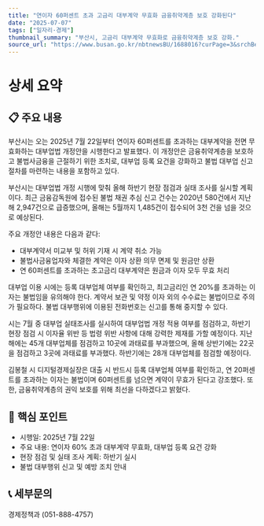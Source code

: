 ```yaml
---
title: "연이자 60퍼센트 초과 고금리 대부계약 무효화 금융취약계층 보호 강화된다"
date: "2025-07-07"
tags: ["일자리·경제"]
thumbnail_summary: "부산시, 고금리 대부계약 무효화로 금융취약계층 보호 강화."
source_url: "https://www.busan.go.kr/nbtnewsBU/1688016?curPage=3&srchBeginDt=&srchEndDt=&srchKey=&srchText="
---
```


# 상세 요약

## 📋 주요 내용
부산시는 오는 2025년 7월 22일부터 연이자 60퍼센트를 초과하는 대부계약을 전면 무효화하는 대부업법 개정안을 시행한다고 발표했다. 이 개정안은 금융취약계층을 보호하고 불법사금융을 근절하기 위한 조치로, 대부업 등록 요건을 강화하고 불법 대부업 신고 절차를 마련하는 내용을 포함하고 있다. 

부산시는 대부업법 개정 시행에 맞춰 올해 하반기 현장 점검과 실태 조사를 실시할 계획이다. 최근 금융감독원에 접수된 불법 채권 추심 신고 건수는 2020년 580건에서 지난해 2,947건으로 급증했으며, 올해는 5월까지 1,485건이 접수되어 3천 건을 넘을 것으로 예상된다.

주요 개정안 내용은 다음과 같다:
- 대부계약서 미교부 및 허위 기재 시 계약 취소 가능
- 불법사금융업자와 체결한 계약은 이자 상환 의무 면제 및 원금만 상환
- 연 60퍼센트를 초과하는 초고금리 대부계약은 원금과 이자 모두 무효 처리

대부업 이용 시에는 등록 대부업체 여부를 확인하고, 최고금리인 연 20%를 초과하는 이자는 불법임을 유의해야 한다. 계약서 보관 및 약정 이자 외의 수수료는 불법이므로 주의가 필요하다. 불법 대부행위에 이용된 전화번호는 신고를 통해 중지할 수 있다.

시는 7월 중 대부업 실태조사를 실시하여 대부업법 개정 적용 여부를 점검하고, 하반기 현장 점검 시 이자율 위반 등 법령 위반 사항에 대해 강력한 제재를 가할 예정이다. 지난해에는 45개 대부업체를 점검하고 10곳에 과태료를 부과했으며, 올해 상반기에는 22곳을 점검하고 3곳에 과태료를 부과했다. 하반기에는 28개 대부업체를 점검할 예정이다.

김봉철 시 디지털경제실장은 대출 시 반드시 등록 대부업체 여부를 확인하고, 연 20퍼센트를 초과하는 이자는 불법이며 60퍼센트를 넘으면 계약이 무효가 된다고 강조했다. 또한, 금융취약계층의 권익 보호를 위해 최선을 다하겠다고 밝혔다.

## 🎯 핵심 포인트
- 시행일: 2025년 7월 22일
- 주요 내용: 연이자 60% 초과 대부계약 무효화, 대부업 등록 요건 강화
- 현장 점검 및 실태 조사 계획: 하반기 실시
- 불법 대부행위 신고 및 예방 조치 안내

## 📞 세부문의
경제정책과 (051-888-4757)